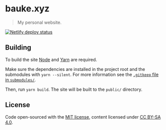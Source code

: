 # bauke.xyz

> My personal website.

[![Netlify deploy status](https://api.netlify.com/api/v1/badges/37bb1f7c-2abb-419f-9a31-a4b72209c1c8/deploy-status)](https://app.netlify.com/sites/bauke/deploys)

## Building

To build the site [Node](https://nodejs.org) and [Yarn](https://yarnpkg.com) are required.

Make sure the dependencies are installed in the project root and the submodules with `yarn --silent`. For more information see the [`.gitkeep` file in `submodules/`](https://git.holllo.cc/Bauke/bauke.xyz/src/branch/main/submodules/.gitkeep).

Then, run `yarn build`. The site will be built to the `public/` directory.

## License

Code open-sourced with the [MIT license](https://git.holllo.cc/Bauke/bauke.xyz/src/branch/main/LICENSE), content licensed under [CC BY-SA 4.0](https://creativecommons.org/licenses/by-sa/4.0/).
